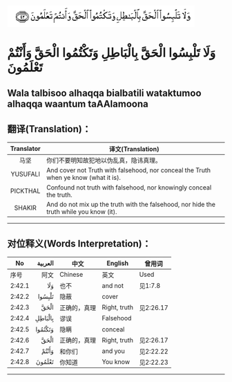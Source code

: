 ![002:042](images/002_042.gif)

#  وَلَا تَلْبِسُوا الْحَقَّ بِالْبَاطِلِ وَتَكْتُمُوا الْحَقَّ وَأَنْتُمْ تَعْلَمُونَ 

## Wala talbisoo alhaqqa bialbatili wataktumoo alhaqqa waantum taAAlamoona

## 翻译(Translation)：

| Translator | 译文(Translation)                                            |
|:----------:| ------------------------------------------------------------ |
| 马坚       | 你们不要明知故犯地以伪乱真，隐讳真理。                       |
| YUSUFALI   | And cover not Truth with falsehood, nor conceal the Truth when ye know (what it is). |
| PICKTHAL   | Confound not truth with falsehood, nor knowingly conceal the truth. |
| SHAKIR     | And do not mix up the truth with the falsehood, nor hide the truth while you know (it). |

---

## 对位释义(Words Interpretation)：

| No     | العربية | 中文         | English      | 曾用词    |
| ------ | ------: | ------------ | ------------ | --------- |
| 序号   |    阿文 | Chinese      | 英文         | Used      |
| 2:42.1 |     وَلَا | 也不         | and not      | 见1:7.8   |
| 2:42.2 |  تَلْبِسُوا | 隐蔽         | cover        |           |
| 2:42.3 |    الْحَقَّ | 正确的，真理 | Right, truth | 见2:26.17 |
| 2:42.4 | بِالْبَاطِلِ | 谬误         | Falsehood    |           |
| 2:42.5 | وَتَكْتُمُوا | 隐瞒         | conceal      |           |
| 2:42.6 |    الْحَقَّ | 正确的，真理 | Right, truth | 见2:26.17 |
| 2:42.7 |   وَأَنْتُمْ | 和你们       | and you      | 见2:22.22 |
| 2:42.8 |  تَعْلَمُونَ | 你知道       | You know     | 见2:22.23 |

---
